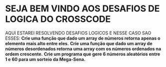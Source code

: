 # SEJA BEM VINDO AOS DESAFIOS DE LOGICA DO CROSSCODE
AQUI ESTAREI RESOLVENDO DESAFIOS LOGICOS 
E NESSE CASO SAO ESSES:
**Crie uma função que dado um array de números retorna apenas o elemento mais alto entre eles.**
**Crie uma função que dado um array de números desordenados retorna uma array com os números ordenados na ordem crescente.**
**Crie um programa que gere 6 números aleatórios entre 1 e 60 para um sorteio da Mega-Sena.**